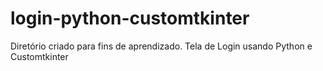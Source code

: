 # login-python-customtkinter
Diretório criado para fins de aprendizado.
Tela de Login usando Python e Customtkinter
